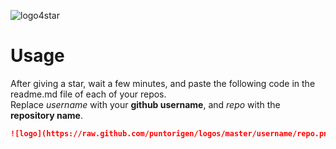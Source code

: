 ![logo4star](https://user-images.githubusercontent.com/57605485/133366469-9d73d3f4-55f3-4b0f-89c6-5e0631f14dee.png)

# Usage
After giving a star, wait a few minutes, and paste the following code in the readme.md file of each of your repos.<br>
Replace <i>username</i> with your <b>github username</b>, and <i>repo</i> with the <b>repository name</b>.
```markdown
![logo](https://raw.github.com/puntorigen/logos/master/username/repo.png)
```